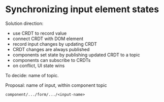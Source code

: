 # Synchronizing input element states

Solution direction:

 * use CRDT to record value
 * connect CRDT with DOM element
 * record input changes by updating CRDT
 * CRDT changes are always published
 * components set state by publishing updated CRDT to a topic
 * components can subscribe to CRDTs
 * on conflict, UI state wins
 
To decide: name of topic.

Proposal: name of input, within component topic

`component/.../form/.../<input-name>`

